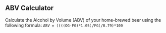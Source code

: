 ## ABV Calculator

Calculate the Alcohol by Volume (ABV) of your home-brewed beer using the following formula:
`ABV = ((((OG-FG)*1.05)/FG)/0.79)*100`
